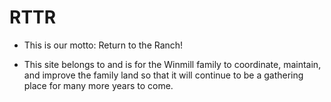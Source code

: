 # RTTR

- This is our motto: Return to the Ranch!

- This site belongs to and is for the Winmill family to coordinate, maintain, and improve the family land so that it will continue to be a gathering place for many more years to come.
